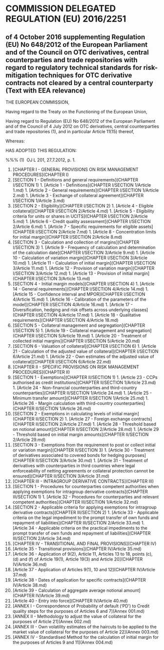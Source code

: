# COMMISSION DELEGATED REGULATION (EU) 2016/2251

## of 4 October 2016 supplementing Regulation (EU) No 648/2012 of the European Parliament and of the Council on OTC derivatives, central counterparties and trade repositories with regard to regulatory technical standards for risk-mitigation techniques for OTC derivative contracts not cleared by a central counterparty (Text with EEA relevance)

THE EUROPEAN COMMISSION,

Having regard to the Treaty on the Functioning of the European Union,

Having regard to Regulation (EU) No 648/2012 of the European Parliament and of the Council of 4 July 2012 on OTC derivatives, central counterparties and trade repositories (1), and in particular Article 11(15) thereof,

Whereas:

HAS ADOPTED THIS REGULATION:

%%% (1)  OJ L 201, 27.7.2012, p. 1.

1. [CHAPTER I - GENERAL PROVISIONS ON RISK MANAGEMENT PROCEDURES](CHAPTER I)
  1. [SECTION 1 - Definitions and general requirements](CHAPTER I/SECTION 1)
    1. [Article 1 - Definitions](CHAPTER I/SECTION 1/Article 1.md)
    1. [Article 2 - General requirements](CHAPTER I/SECTION 1/Article 2.md)
    1. [Article 3 - Exchange of collateral agreement](CHAPTER I/SECTION 1/Article 3.md)
  1. [SECTION 2 - Eligibility](CHAPTER I/SECTION 2)
    1. [Article 4 - Eligible collateral](CHAPTER I/SECTION 2/Article 4.md)
    1. [Article 5 - Eligibility criteria for units or shares in UCITS](CHAPTER I/SECTION 2/Article 5.md)
    1. [Article 6 - Credit quality assessment](CHAPTER I/SECTION 2/Article 6.md)
    1. [Article 7 - Specific requirements for eligible assets](CHAPTER I/SECTION 2/Article 7.md)
    1. [Article 8 - Concentration limits for initial margin](CHAPTER I/SECTION 2/Article 8.md)
  1. [SECTION 3 - Calculation and collection of margins](CHAPTER I/SECTION 3)
    1. [Article 9 - Frequency of calculation and determination of the calculation date](CHAPTER I/SECTION 3/Article 9.md)
    1. [Article 10 - Calculation of variation margin](CHAPTER I/SECTION 3/Article 10.md)
    1. [Article 11 - Calculation of initial margin](CHAPTER I/SECTION 3/Article 11.md)
    1. [Article 12 - Provision of variation margin](CHAPTER I/SECTION 3/Article 12.md)
    1. [Article 13 - Provision of initial margin](CHAPTER I/SECTION 3/Article 13.md)
  1. [SECTION 4 - Initial margin models](CHAPTER I/SECTION 4)
    1. [Article 14 - General requirements](CHAPTER I/SECTION 4/Article 14.md)
    1. [Article 15 - Confidence interval and MPOR](CHAPTER I/SECTION 4/Article 15.md)
    1. [Article 16 - Calibration of the parameters of the model](CHAPTER I/SECTION 4/Article 16.md)
    1. [Article 17 - Diversification, hedging and risk offsets across underlying classes](CHAPTER I/SECTION 4/Article 17.md)
    1. [Article 18 - Qualitative requirements](CHAPTER I/SECTION 4/Article 18.md)
  1. [SECTION 5 - Collateral management and segregation](CHAPTER I/SECTION 5)
    1. [Article 19 - Collateral management and segregation](CHAPTER I/SECTION 5/Article 19.md)
    1. [Article 20 - Treatment of collected initial margins](CHAPTER I/SECTION 5/Article 20.md)
  1. [SECTION 6 - Valuation of collateral](CHAPTER I/SECTION 6)
    1. [Article 21 - Calculation of the adjusted value of collateral](CHAPTER I/SECTION 6/Article 21.md)
    1. [Article 22 - Own estimates of the adjusted value of collateral](CHAPTER I/SECTION 6/Article 22.md)
1. [CHAPTER II - SPECIFIC PROVISIONS ON RISK MANAGEMENT PROCEDURES](CHAPTER II)
  1. [SECTION 1 - Exemptions](CHAPTER II/SECTION 1)
    1. [Article 23 - CCPs authorised as credit institutions](CHAPTER II/SECTION 1/Article 23.md)
    1. [Article 24 - Non-financial counterparties and third-country counterparties](CHAPTER II/SECTION 1/Article 24.md)
    1. [Article 25 - Minimum transfer amount](CHAPTER II/SECTION 1/Article 25.md)
    1. [Article 26 - Margin calculation with third-country counterparties](CHAPTER II/SECTION 1/Article 26.md)
  1. [SECTION 2 - Exemptions in calculating levels of initial margin](CHAPTER II/SECTION 2)
    1. [Article 27 - Foreign exchange contracts](CHAPTER II/SECTION 2/Article 27.md)
    1. [Article 28 - Threshold based on notional amount](CHAPTER II/SECTION 2/Article 28.md)
    1. [Article 29 - Threshold based on initial margin amounts](CHAPTER II/SECTION 2/Article 29.md)
  1. [SECTION 3 - Exemptions from the requirement to post or collect initial or variation margin](CHAPTER II/SECTION 3)
    1. [Article 30 - Treatment of derivatives associated to covered bonds for hedging purposes](CHAPTER II/SECTION 3/Article 30.md)
    1. [Article 31 - Treatment of derivatives with counterparties in third countries where legal enforceability of netting agreements or collateral protection cannot be ensured](CHAPTER II/SECTION 3/Article 31.md)
1. [CHAPTER III - INTRAGROUP DERIVATIVE CONTRACTS](CHAPTER III)
  1. [SECTION 1 - Procedures for counterparties competent authorities when applying exemptions for intragroup derivative contracts](CHAPTER III/SECTION 1)
    1. [Article 32 - Procedures for counterparties and relevant competent authorities](CHAPTER III/SECTION 1/Article 32.md)
  1. [SECTION 2 - Applicable criteria for applying exemptions for intragroup derivative contracts](CHAPTER III/SECTION 2)
    1. [Article 33 - Applicable criteria on the legal impediment to the prompt transfer of own funds and repayment of liabilities](CHAPTER III/SECTION 2/Article 33.md)
    1. [Article 34 - Applicable criteria on the practical impediments to the prompt transfer of own funds and repayment of liabilities](CHAPTER III/SECTION 2/Article 34.md)
1. [CHAPTER IV - TRANSITIONAL AND FINAL PROVISIONS](CHAPTER IV)
  1. [Article 35 - Transitional provisions](CHAPTER IV/Article 35.md)
  1. [Article 36 - Application of 9(2), Article 11, Articles 13 to 18, points (c), (d) and (f) of Article 19(1), Article 19(3) and Article 20](CHAPTER IV/Article 36.md)
  1. [Article 37 - Application of Articles 9(1), 10 and 12](CHAPTER IV/Article 37.md)
  1. [Article 38 - Dates of application for specific contracts](CHAPTER IV/Article 38.md)
  1. [Article 39 - Calculation of aggregate average notional amount](CHAPTER IV/Article 39.md)
  1. [Article 40 - Entry into force](CHAPTER IV/Article 40.md)
1. [ANNEX I - Correspondence of Probability of default (‘PD’) to Credit quality steps for the purposes of Articles 6 and 7](Annex 001.md)
1. [ANNEX II - Methodology to adjust the value of collateral for the purposes of Article 21](Annex 002.md)
1. [ANNEX III - Own volatility estimates of the haircuts to be applied to the market value of collateral for the purposes of Article 22](Annex 003.md)
1. [ANNEX IV - Standardised Method for the calculation of initial margin for the purposes of Articles 9 and 11](Annex 004.md)
